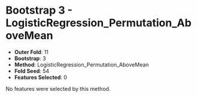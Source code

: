 # Bootstrap 3 - LogisticRegression_Permutation_AboveMean

- **Outer Fold**: 11
- **Bootstrap**: 3
- **Method**: LogisticRegression_Permutation_AboveMean
- **Fold Seed**: 54
- **Features Selected**: 0

No features were selected by this method.
